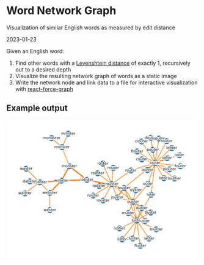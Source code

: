 # Word Network Graph
Visualization of similar English words as measured by edit distance

2023-01-23

Given an English word:
1. Find other words with a [Levenshtein distance](https://en.wikipedia.org/wiki/Levenshtein_distance) of exactly 1, recursively out to a desired depth
2. Visualize the resulting network graph of words as a static image
3. Write the network node and link data to a file for interactive visualization with [react-force-graph](https://github.com/vasturiano/3d-force-graph)

## Example output

<img src="lobster.png" />
